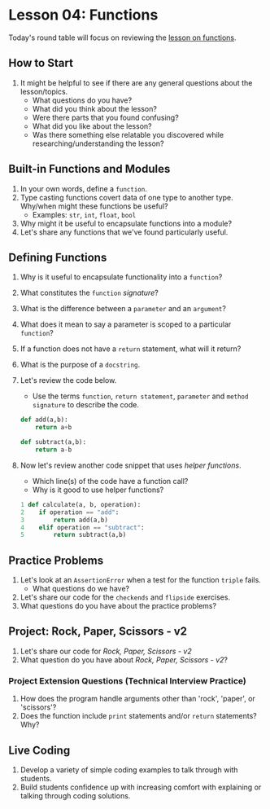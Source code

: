 # Lesson 04: Functions

Today's round table will focus on reviewing the [lesson on functions](https://colab.research.google.com/drive/1e8CaljqZrKJyFm7Ry5qHynp7GdoVHFLk?usp=sharing).

## How to Start

1. It might be helpful to see if there are any general questions about the lesson/topics.
    * What questions do you have?
    * What did you think about the lesson?
    * Were there parts that you found confusing?
    * What did you like about the lesson?
    * Was there something else relatable you discovered while researching/understanding the lesson?

## Built-in Functions and Modules

1. In your own words, define a `function`.
1. Type casting functions covert data of one type to another type. Why/when might these functions be useful?
    * Examples: `str`, `int`, `float`, `bool`
1. Why might it be useful to encapsulate functions into a module?
1. Let's share any functions that we've found particularly useful.

## Defining Functions

1. Why is it useful to encapsulate functionality into a `function`?
1. What constitutes the `function` *signature*?
1. What is the difference between a `parameter` and an `argument`?
1. What does it mean to say a parameter is scoped to a particular `function`?
1. If a function does not have a `return` statement, what will it return?
1. What is the purpose of a `docstring`.
1. Let's review the code below. 
    * Use the terms `function`, `return statement`, `parameter` and `method signature` to describe the code.

    ```python
    def add(a,b):
        return a+b

    def subtract(a,b):
        return a-b
    ```
1. Now let's review another code snippet that uses *helper functions*. 
    * Which line(s) of the code have a function call?
    * Why is it good to use helper functions?

     ```python
    1 def calculate(a, b, operation):
    2    if operation == "add":
    3        return add(a,b)
    4    elif operation == "subtract":
    5        return subtract(a,b)
    ```

## Practice Problems
1. Let's look at an `AssertionError` when a test for the function `triple` fails. 
    * What questions do we have?
1. Let's share our code for the `checkends` and `flipside` exercises.
1. What questions do you have about the practice problems?

## Project: Rock, Paper, Scissors - v2
1. Let's share our code for *Rock, Paper, Scissors - v2*
1. What question do you have about *Rock, Paper, Scissors - v2*?

### Project Extension Questions (Technical Interview Practice)
1. How does the program handle arguments other than 'rock', 'paper', or 'scissors'?
1. Does the function include `print` statements and/or `return` statements? Why?

## Live Coding

1. Develop a variety of simple coding examples to talk through with students. 
1. Build students confidence up with increasing comfort with explaining or talking through coding solutions.